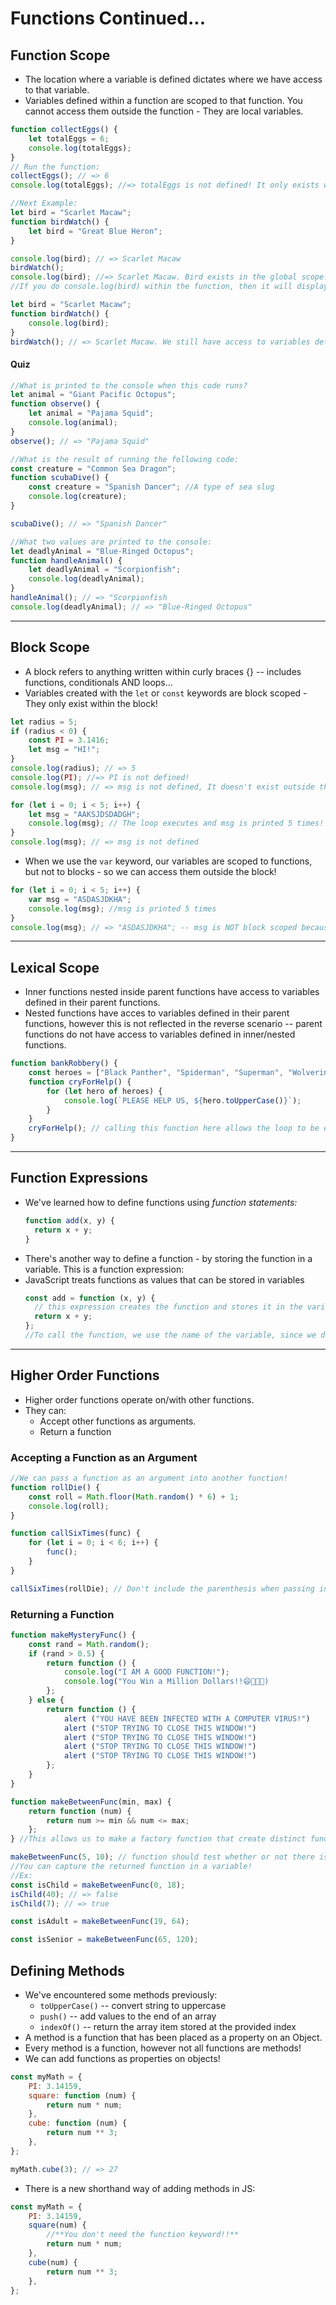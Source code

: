 # Functions Continued...

## Function Scope

- The location where a variable is defined dictates where we have access to that variable.
- Variables defined within a function are scoped to that function. You cannot access them outside the function - They are local variables.

```javascript
function collectEggs() {
	let totalEggs = 6;
	console.log(totalEggs);
}
// Run the function:
collectEggs(); // => 6
console.log(totalEggs); //=> totalEggs is not defined! It only exists within the function collectEggs()

//Next Example:
let bird = "Scarlet Macaw";
function birdWatch() {
	let bird = "Great Blue Heron";
}

console.log(bird); // => Scarlet Macaw
birdWatch();
console.log(bird); //=> Scarlet Macaw. Bird exists in the global scope!
//If you do console.log(bird) within the function, then it will display 'Great Blue Heron', but outside of the function, bird will always display 'Scarlet Macaw'

let bird = "Scarlet Macaw";
function birdWatch() {
	console.log(bird);
}
birdWatch(); // => Scarlet Macaw. We still have access to variables defined outside a functon as they are global!
```

#### **Quiz**

```javascript
//What is printed to the console when this code runs?
let animal = "Giant Pacific Octopus";
function observe() {
	let animal = "Pajama Squid";
	console.log(animal);
}
observe(); // => "Pajama Squid"

//What is the result of running the following code:
const creature = "Common Sea Dragon";
function scubaDive() {
	const creature = "Spanish Dancer"; //A type of sea slug
	console.log(creature);
}

scubaDive(); // => "Spanish Dancer"

//What two values are printed to the console:
let deadlyAnimal = "Blue-Ringed Octopus";
function handleAnimal() {
	let deadlyAnimal = "Scorpionfish";
	console.log(deadlyAnimal);
}
handleAnimal(); // => "Scorpionfish
console.log(deadlyAnimal); // => "Blue-Ringed Octopus"
```

---

## Block Scope

- A block refers to anything written within curly braces {} -- includes functions, conditionals AND loops...
- Variables created with the `let` or `const` keywords are block scoped - They only exist within the block!

```javascript
let radius = 5;
if (radius < 0) {
	const PI = 3.1416;
	let msg = "HI!";
}
console.log(radius); // => 5
console.log(PI); //=> PI is not defined!
console.log(msg); // => msg is not defined, It doesn't exist outside the conditional!

for (let i = 0; i < 5; i++) {
	let msg = "AAKSJDSDADGH";
	console.log(msg); // The loop executes and msg is printed 5 times! once the loop is finished executing, msg no longer exists!
}
console.log(msg); // => msg is not defined
```

- When we use the `var` keyword, our variables are scoped to functions, but not to blocks - so we can access them outside the block!

```javascript
for (let i = 0; i < 5; i++) {
	var msg = "ASDASJDKHA";
	console.log(msg); //msg is printed 5 times
}
console.log(msg); // => "ASDASJDKHA"; -- msg is NOT block scoped because it was created with the var keyword!
```

---

## Lexical Scope

- Inner functions nested inside parent functions have access to variables defined in their parent functions.
- Nested functions have acces to variables defined in their parent functions, however this is not reflected in the reverse scenario -- parent functions do not have access to variables defined in inner/nested functions.

```javascript
function bankRobbery() {
	const heroes = ["Black Panther", "Spiderman", "Superman", "Wolverine"];
	function cryForHelp() {
		for (let hero of heroes) {
			console.log(`PLEASE HELP US, ${hero.toUpperCase()}`);
		}
	}
	cryForHelp(); // calling this function here allows the loop to be executed once the bankRobbery function is called.
}
```

---

## Function Expressions

- We've learned how to define functions using _function statements:_
  ```javascript
  function add(x, y) {
  	return x + y;
  }
  ```
- There's another way to define a function - by storing the function in a variable. This is a function expression:
- JavaScript treats functions as values that can be stored in variables
  ```javascript
  const add = function (x, y) {
  	// this expression creates the function and stores it in the variable named `add`
  	return x + y;
  };
  //To call the function, we use the name of the variable, since we don't actually name the function.
  ```

---

## Higher Order Functions

- Higher order functions operate on/with other functions.
- They can:
  - Accept other functions as arguments.
  - Return a function

### Accepting a Function as an Argument

```javascript
//We can pass a function as an argument into another function!
function rollDie() {
	const roll = Math.floor(Math.random() * 6) + 1;
	console.log(roll);
}

function callSixTimes(func) {
	for (let i = 0; i < 6; i++) {
		func();
	}
}

callSixTimes(rollDie); // Don't include the parenthesis when passing in a function as an argument, or the function will immediately execute, return a number value and invalidate the statement as callSixTimes is expecting a function and not a numerical value!
```

### Returning a Function

```javascript
function makeMysteryFunc() {
	const rand = Math.random();
	if (rand > 0.5) {
		return function () {
			console.log("I AM A GOOD FUNCTION!");
            console.log("You Win a Million Dollars!!😄🎊🎇🎊)
		};
	} else {
		return function () {
            alert ("YOU HAVE BEEN INFECTED WITH A COMPUTER VIRUS!")
            alert ("STOP TRYING TO CLOSE THIS WINDOW!")
            alert ("STOP TRYING TO CLOSE THIS WINDOW!")
            alert ("STOP TRYING TO CLOSE THIS WINDOW!")
            alert ("STOP TRYING TO CLOSE THIS WINDOW!")
        };
	}
}
```

```javascript
function makeBetweenFunc(min, max) {
	return function (num) {
		return num >= min && num <= max;
	};
} //This allows us to make a factory function that create distinct functions based on the parameters provided...

makeBetweenFunc(5, 10); // function should test whether or not there is a number between 5 and 10...
//You can capture the returned function in a variable!
//Ex:
const isChild = makeBetweenFunc(0, 18);
isChild(40); // => false
isChild(7); // => true

const isAdult = makeBetweenFunc(19, 64);

const isSenior = makeBetweenFunc(65, 120);
```

## Defining Methods

- We've encountered some methods previously:
  - `toUpperCase()` -- convert string to uppercase
  - `push()` -- add values to the end of an array
  - `indexOf()` -- return the array item stored at the provided index
- A method is a function that has been placed as a property on an Object.
- Every method is a function, however not all functions are methods!
- We can add functions as properties on objects!

```javascript
const myMath = {
	PI: 3.14159,
	square: function (num) {
		return num * num;
	},
	cube: function (num) {
		return num ** 3;
	},
};

myMath.cube(3); // => 27
```

- There is a new shorthand way of adding methods in JS:

```javascript
const myMath = {
	PI: 3.14159,
	square(num) {
		//**You don't need the function keyword!!**
		return num * num;
	},
	cube(num) {
		return num ** 3;
	},
};
```
